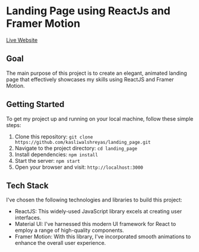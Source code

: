 # Landing Page using ReactJs and Framer Motion

[Live Website](https://landingpage-spk.netlify.app/)

## Goal

The main purpose of this project is to create an elegant, animated landing page that effectively showcases my skills using ReactJS and Framer Motion. 

## Getting Started

To get my project up and running on your local machine, follow these simple steps:

1. Clone this repository: `git clone https://github.com/kasliwalshreyas/landing_page.git`
2. Navigate to the project directory: `cd landing_page`
3. Install dependencies: `npm install`
4. Start the server: `npm start`
5. Open your browser and visit: `http://localhost:3000`

## Tech Stack

I've chosen the following technologies and libraries to build this project:

- ReactJS: This widely-used JavaScript library excels at creating user interfaces.
- Material UI: I've harnessed this modern UI framework for React to employ a range of high-quality components.
- Framer Motion: With this library, I've incorporated smooth animations to enhance the overall user experience.
